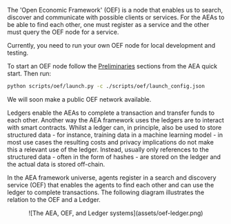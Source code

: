 The 'Open Economic Framework' (OEF) is a node that enables us to search, discover and communicate with possible clients or services. 
For the AEAs to be able to find each other, one must register as a service and the other must query the OEF node for a service. 

Currently, you need to run your own OEF node for local development and testing.

To start an OEF node follow the <a href="../quickstart/#preliminaries">Preliminaries</a> sections from the AEA quick start. Then run:

``` bash
python scripts/oef/launch.py -c ./scripts/oef/launch_config.json
```

We will soon make a public OEF network available.


Ledgers enable the AEAs to complete a transaction and transfer funds to each other. Another way the AEA framework uses 
the ledgers are to interact with smart contracts. Whilst a ledger can, in principle, also be used to store structured data - for instance, training data in a machine learning model - in most use cases the resulting costs and privacy implications do not make this a relevant use of the ledger. Instead, usually only references to the structured data - often in the form of hashes - are stored on the ledger and the actual data is stored off-chain.

In the AEA framework universe, agents register in a search and discovery service (OEF) that enables the agents to find each other and can use the ledger to complete transactions. The following diagram illustrates the relation to the OEF and a Ledger.


<center>![The AEA, OEF, and Ledger systems](assets/oef-ledger.png)</center>